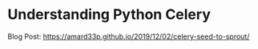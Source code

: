 # Understanding Python Celery

Blog Post: https://amard33p.github.io/2019/12/02/celery-seed-to-sprout/
